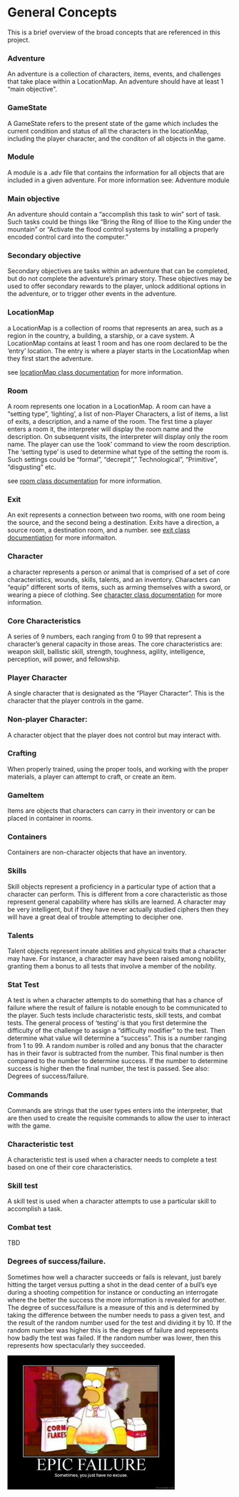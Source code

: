 # General Concepts

This is a brief overview of the broad concepts that are referenced in this project.

### Adventure

An adventure is a collection of characters, items, events, and challenges that take place within a LocationMap. An adventure should have at least 1 “main objective".

### GameState

A GameState refers to the present state of the game which includes the current condition and status of all the characters in the locationMap, including the player character, and the conditon of all objects in the game.

### Module

A module is a .adv file that contains the information for all objects that are included in a given adventure.
For more information see: Adventure module

### Main objective

An adventure should contain a “accomplish this task to win” sort of task. Such tasks could be things like “Bring the Ring of Illioe to the King under the mountain” or “Activate the flood control systems by installing a properly encoded control card into the computer.”

### Secondary objective

Secondary objectives are tasks within an adventure that can be completed, but do not complete the adventure’s primary story. These objectives may be used to offer secondary rewards to the player, unlock additional options in the adventure, or to trigger other events in the adventure.

### LocationMap

a LocationMap is a collection of rooms that represents an area, such as a region in the country, a building, a starship, or a cave system. A LocationMap contains at least 1 room and has one room declared to be the ‘entry’ location. The entry is where a player starts in the LocationMap when they first start the adventure.

see [locationMap class documentation](https://github.com/TorroesPrime/RoomOneOhOne/blob/main/design/CLS_LocationMap.md) for more information.

### Room

A room represents one location in a LocationMap. A room can have a “setting type”, ‘lighting’, a list of non-Player Characters, a list of items, a list of exits, a description, and a name of the room. The first time a player enters a room it, the interpreter will display the room name and the description. On subsequent visits, the interpreter will display only the room name. The player can use the ‘look’ command to view the room description.
The ‘setting type’ is used to determine what type of the setting the room is.  Such settings could be “formal”, “decrepit”,” Technological”, “Primitive”, “disgusting” etc.

see [room class documentation](https://github.com/TorroesPrime/RoomOneOhOne/blob/main/design/CLS_room.md) for more information.

### Exit

An exit represents a connection between two rooms, with one room being the source, and the second being a destination. Exits have a direction, a source room, a destination room, and a number.
see [exit class documentiation](https://github.com/TorroesPrime/RoomOneOhOne/blob/main/design/CLS_exit.md) for more informaiton.

### Character

a character represents a person or animal that is comprised of a set of core characteristics, wounds, skills, talents, and an inventory. Characters can “equip” different sorts of items, such as arming themselves with a sword, or wearing a piece of clothing.
See [character class documentation](https://github.com/TorroesPrime/RoomOneOhOne/blob/main/design/CLS_character.md) for more information.

### Core Characteristics

A series of 9 numbers, each ranging from 0 to 99 that represent a character’s general capacity in those areas. The core characteristics are: weapon skill, ballistic skill, strength, toughness, agility, intelligence, perception, will power, and fellowship.

### Player Character

A single character that is designated as the “Player Character”. This is the character that the player controls in the game.

### Non-player Character:

A character object that the player does not control but may interact with.

### Crafting

When properly trained, using the proper tools, and working with the proper materials, a player can attempt to craft, or create an item.

### GameItem

Items are objects that characters can carry in their inventory or can be placed in container in rooms.

### Containers

Containers are non-character objects that have an inventory.

### Skills

Skill objects represent a proficiency in a particular type of action that a character can perform. This is different from a core characteristic as those represent general capability where has skills are learned. A character may be very intelligent, but if they have never actually studied ciphers then they will have a great deal of trouble attempting to decipher one.

### Talents

Talent objects represent innate abilities and physical traits that a character may have. For instance, a character may have been raised among nobility, granting them a bonus to all tests that involve a member of the nobility.

### Stat Test

A test is when a character attempts to do something that has a chance of failure where the result of failure is notable enough to be communicated to the player. Such tests include characteristic tests, skill tests, and combat tests. The general process of ‘testing’ is that you first determine the difficulty of the challenge to assign a “difficulty modifier” to the test. Then determine what value will determine a “success”. This is a number ranging from 1 to 99. A random number is rolled and any bonus that the character has in their favor is subtracted from the number. This final number is then compared to the number to determine success. If the number to determine success is higher then the final number, the test is passed.
See also: Degrees of success/failure.

### Commands

Commands are strings that the user types enters into the interpreter, that are then used to create the requisite commands to allow the user to interact with the game.

### Characteristic test

A characteristic test is used when a character needs to complete a test based on one of their core characteristics.

### Skill test

A skill test is used when a character attempts to use a particular skill to accomplish a task.

### Combat test

TBD

### Degrees of success/failure.

Sometimes how well a character succeeds or fails is relevant, just barely hitting the target versus putting a shot in the dead center of a bull’s eye during a shooting competition for instance or conducting an interrogate where the better the success the more information is revealed for another. The degree of success/failure is a measure of this and is determined by taking the difference between the number needs to pass a given test, and the result of the random number used for the test and dividing it by 10. If the random number was higher this is the degrees of failure and represents how badly the test was failed. If the random number was lower, then this represents how spectacularly they succeeded.

![meme image of Homer Simpsom making an epic fail](https://raw.githubusercontent.com/TorroesPrime/RoomOneOhOne/main/gfx/homer_simpson____epic_fail.jpg)

